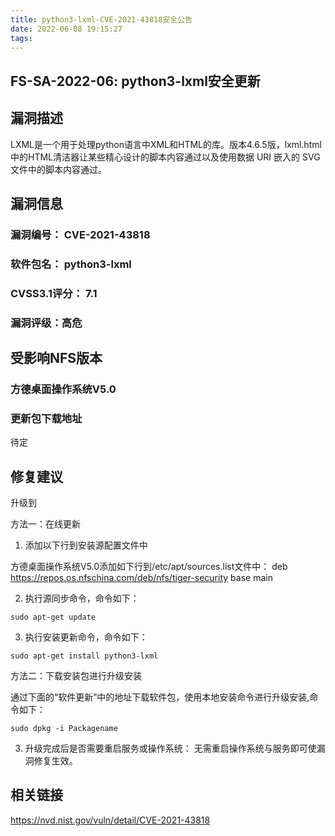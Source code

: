 ```yaml
---
title: python3-lxml-CVE-2021-43818安全公告
date: 2022-06-08 19:15:27
tags:
---
```

## FS-SA-2022-06: python3-lxml安全更新

## 漏洞描述

LXML是一个用于处理python语言中XML和HTML的库。版本4.6.5版，lxml.html中的HTML清洁器让某些精心设计的脚本内容通过以及使用数据 URI 嵌入的 SVG 文件中的脚本内容通过。

## 漏洞信息

###    漏洞编号： CVE-2021-43818

###    软件包名： python3-lxml

###    CVSS3.1评分： 7.1

###    漏洞评级：高危

## 受影响NFS版本

###    方德桌面操作系统V5.0

### 更新包下载地址

待定

## 修复建议

升级到 

方法一：在线更新

1. 添加以下行到安装源配置文件中

方德桌面操作系统V5.0添加如下行到/etc/apt/sources.list文件中：
deb https://repos.os.nfschina.com/deb/nfs/tiger-security base main

2. 执行源同步命令，命令如下：

```
sudo apt-get update
```

3. 执行安装更新命令，命令如下：

```
sudo apt-get install python3-lxml
```

方法二：下载安装包进行升级安装

通过下面的“软件更新”中的地址下载软件包，使用本地安装命令进行升级安装,命令如下：

```
sudo dpkg -i Packagename
```

3. 升级完成后是否需要重启服务或操作系统：
   无需重启操作系统与服务即可使漏洞修复生效。

## 相关链接

https://nvd.nist.gov/vuln/detail/CVE-2021-43818
